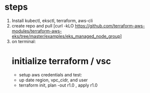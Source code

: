 # steps
1. Install kubectl, eksctl, terraform, aws-cli
2. create repo and pull 
[curl -kLO https://github.com/terraform-aws-modules/terraform-aws-eks/tree/master/examples/eks_managed_node_group]
3. on terminal:
    # initialize terraform / vsc
    - setup aws credentials and test: 
    - up date region, vpc_cidr, and user
    - terraform init, plan -out r1.0 , apply r1.0

    